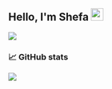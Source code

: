 
## Hello, I'm Shefa <img src="https://raw.githubusercontent.com/zluvsand/zluvsand/master/wave.gif" height="25px" width="25px">

<a href="https://www.linkedin.com/in/shefaa-sumait-2b2639247">
    <img src="https://img.shields.io/badge/LINKEDIN-12100E?logo=linkedin&color=pink&logoColor=whihte" />
</a>


### 📈 GitHub stats
<p><img src="https://github-readme-streak-stats.herokuapp.com/?user=shefaabi&theme=tokyonight"/></p>



<!-- [![Header](https://raw.githubusercontent.com/zluvsand/zluvsand/master/header.png "Header")](https://medium.com/@zluvsand) -->
<!-- <img src="https://media.giphy.com/media/Cmr1OMJ2FN0B2/source.gif" width="280" height="auto" /></a> -->

<!--
**Shefaabi/Shefaabi** is a ✨ _special_ ✨ repository because its `README.md` (this file) appears on your GitHub profile.

Here are some ideas to get you started:

- 🔭 I’m currently working on ...
- 🌱 I’m currently learning ...
- 👯 I’m looking to collaborate on ...
- 🤔 I’m looking for help with ...
- 💬 Ask me about ...
- 📫 How to reach me: ...
- 😄 Pronouns: ...
- ⚡ Fun fact: ...
-->

